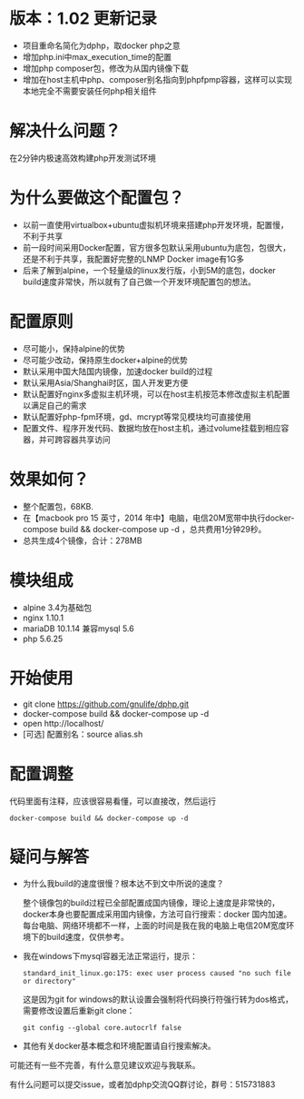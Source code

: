 # 版本：1.02 更新记录

* 项目重命名简化为dphp，取docker php之意
* 增加php.ini中max_execution_time的配置
* 增加php composer包，修改为从国内镜像下载
* 增加在host主机中php、composer别名指向到phpfpmp容器，这样可以实现本地完全不需要安装任何php相关组件

# 解决什么问题？

在2分钟内极速高效构建php开发测试环境

# 为什么要做这个配置包？

* 以前一直使用virtualbox+ubuntu虚拟机环境来搭建php开发环境，配置慢，不利于共享
* 前一段时间采用Docker配置，官方很多包默认采用ubuntu为底包，包很大，还是不利于共享，我配置好完整的LNMP Docker image有1G多
* 后来了解到alpine，一个轻量级的linux发行版，小到5M的底包，docker build速度非常快，所以就有了自己做一个开发环境配置包的想法。

# 配置原则

* 尽可能小，保持alpine的优势
* 尽可能少改动，保持原生docker+alpine的优势
* 默认采用中国大陆国内镜像，加速docker build的过程
* 默认采用Asia/Shanghai时区，国人开发更方便
* 默认配置好nginx多虚拟主机环境，可以在host主机按范本修改虚拟主机配置以满足自己的需求
* 默认配置好php-fpm环境，gd、mcrypt等常见模块均可直接使用
* 配置文件、程序开发代码、数据均放在host主机，通过volume挂载到相应容器，并可跨容器共享访问

# 效果如何？

* 整个配置包，68KB.
* 在【macbook pro 15 英寸，2014 年中】电脑，电信20M宽带中执行docker-compose build && docker-compose up -d ，总共费用1分钟29秒。
* 总共生成4个镜像，合计：278MB

# 模块组成

* alpine 3.4为基础包
* nginx 1.10.1
* mariaDB 10.1.14 兼容mysql 5.6 
* php 5.6.25

# 开始使用

* git clone https://github.com/gnulife/dphp.git
* docker-compose build && docker-compose up -d
* open http://localhost/
* [可选] 配置别名：source alias.sh

# 配置调整

代码里面有注释，应该很容易看懂，可以直接改，然后运行

`docker-compose build && docker-compose up -d`

# 疑问与解答 

* 为什么我build的速度很慢？根本达不到文中所说的速度？

  整个镜像包的build过程已全部配置成国内镜像，理论上速度是非常快的，docker本身也要配置成采用国内镜像，方法可自行搜索：docker 国内加速。每台电脑、网络环境都不一样，上面的时间是我在我的电脑上电信20M宽度环境下的build速度，仅供参考。

* 我在windows下mysql容器无法正常运行，提示：

  `standard_init_linux.go:175: exec user process caused "no such file or directory"`

  这是因为git for windows的默认设置会强制将代码换行符强行转为dos格式，需要修改设置后重新git clone：

  `git config --global core.autocrlf false `

* 其他有关docker基本概念和环境配置请自行搜索解决。

可能还有一些不完善，有什么意见建议欢迎与我联系。

有什么问题可以提交issue，或者加dphp交流QQ群讨论，群号：515731883
